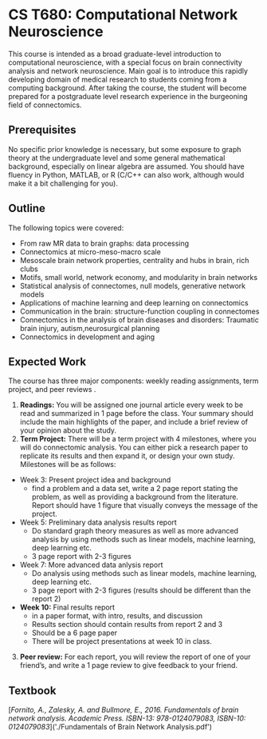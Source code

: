 # CS T680: Computational Network Neuroscience

This course is intended as a broad graduate-level introduction to 
computational neuroscience, with a special focus on brain 
connectivity analysis and network neuroscience. Main goal is to 
introduce this rapidly developing domain of medical research to 
students coming from a computing background. After taking the course, 
the student will become prepared for a postgraduate level research 
experience in the burgeoning field of connectomics.

## Prerequisites

No specific prior knowledge is necessary, but some exposure to graph 
theory at the undergraduate level and some general mathematical 
background, especially on linear algebra are assumed. You should have
fluency in Python, MATLAB, or R (C/C++ can also work, although would 
make it a bit challenging for you).

## Outline

The following topics were covered:

- From raw MR data to brain graphs: data processing
- Connectomics at micro-meso-macro scale
- Mesoscale brain network properties, centrality and hubs in brain, 
  rich clubs
- Motifs, small world, network economy, and modularity in brain 
  networks
- Statistical analysis of connectomes, null models, generative 
  network models
- Applications of machine learning and deep learning on connectomics
- Communication in the brain: structure-function coupling in connectomes
- Connectomics in the analysis of brain diseases and disorders: Traumatic 
  brain injury, autism,neurosurgical planning
- Connectomics in development and aging

## Expected Work

The course has three major components: weekly reading assignments, 
term project, and peer reviews .

1. **Readings:** You will be assigned one journal article every week 
   to be read and summarized in 1 page before the class. Your summary 
   should include the main highlights of the paper, and include a brief 
   review of your opinion about the study.
2. **Term Project:** There will be a term project with 4 milestones, 
   where you will do connectomic analysis. You can either pick a research 
   paper to replicate its results and then expand it, or design your own 
   study. Milestones will be as follows:
  - Week 3: Present project idea and background
    - find a problem and a data set, write a 2 page report stating the 
      problem, as well as providing a background from the literature. 
      Report should have 1 figure that visually conveys the message of 
      the project.
  - Week 5: Preliminary data analysis results report
    - Do standard graph theory measures as well as more advanced analysis 
      by using methods such as linear models, machine learning, deep 
      learning etc.
    - 3 page report with 2-3 figures
  - Week 7: More advanced data anlysis report
    - Do analysis using methods such as linear models, machine learning, 
      deep learning etc.
    - 3 page report with 2-3 figures (results should be different than the 
      report 2)
  - **Week 10:** Final results report
    - in a paper format, with intro, results, and discussion
    - Results section should contain results from report 2 and 3
    - Should be a 6 page paper
    - There will be project presentations at week 10 in class.
3. **Peer review:** For each report, you will review the report of one of 
   your friend’s, and write a 1 page review to give feedback to your friend.

## Textbook

[*Fornito, A., Zalesky, A. and Bullmore, E., 2016. Fundamentals of brain 
network analysis. Academic Press. ISBN-13: 978-0124079083, ISBN-10: 
0124079083*]('./Fundamentals of Brain Network Analysis.pdf')
